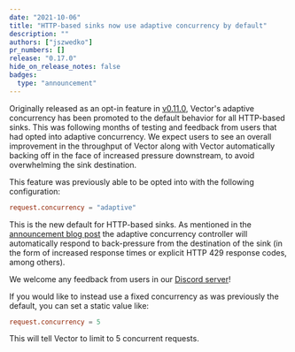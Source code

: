 ```yaml
---
date: "2021-10-06"
title: "HTTP-based sinks now use adaptive concurrency by default"
description: ""
authors: ["jszwedko"]
pr_numbers: []
release: "0.17.0"
hide_on_release_notes: false
badges:
  type: "announcement"
---
```


Originally released as an opt-in feature in [v0.11.0][0.11.0], Vector's adaptive
concurrency has been promoted to the default behavior for all HTTP-based sinks.
This was following months of testing and feedback from users that had opted into
adaptive concurrency. We expect users to see an overall improvement in the
throughput of Vector along with Vector automatically backing off in the face of
increased pressure downstream, to avoid overwhelming the sink destination.

This feature was previously able to be opted into with the following
configuration:

```toml
request.concurrency = "adaptive"
```

This is the new default for HTTP-based sinks. As mentioned in the [announcement
blog post][0.11.0] the adaptive concurrency controller will automatically
respond to back-pressure from the destination of the sink (in the form of
increased response times or explicit HTTP 429 response codes, among others).

We welcome any feedback from users in our [Discord server][chat]!

If you would like to instead use a fixed concurrency as was previously the
default, you can set a static value like:


```toml
request.concurrency = 5
```

This will tell Vector to limit to 5 concurrent requests.

[chat]: https://chat.vector.dev
[0.11.0]: https://vector.dev/blog/adaptive-request-concurrency/
